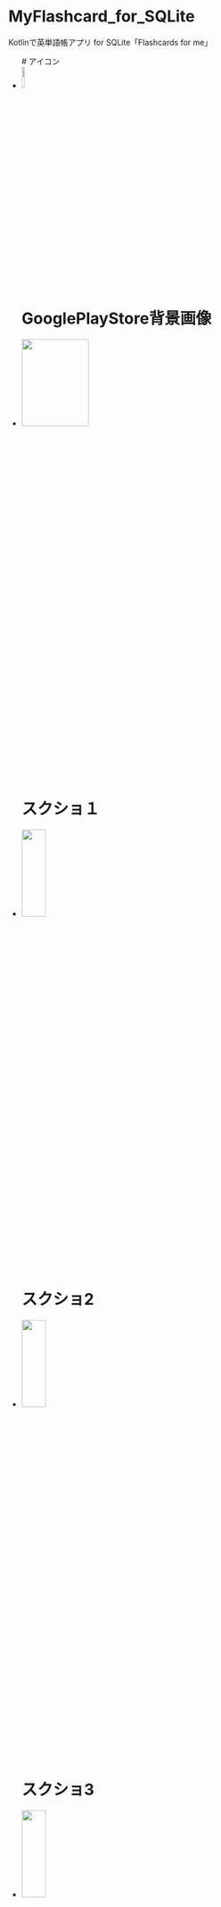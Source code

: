 # MyFlashcard_for_SQLite
Kotlinで英単語帳アプリ for SQLite「Flashcards for me」

<ul>
# アイコン
<li><img src="https://user-images.githubusercontent.com/58414435/177770106-68bb13e6-2c40-4002-a3c1-c0d3273ac659.png" height="10%" width="10%"></li>

# GooglePlayStore背景画像
<li><img src="https://user-images.githubusercontent.com/58414435/177770102-1bd8b86c-9e76-4477-83bc-41ed0323b8ba.png" height="20%" width="50%"/></li>

# スクショ１
<li><img src="https://user-images.githubusercontent.com/58414435/177770117-115e6880-8e51-4dee-94b2-978b4f4ec8cc.jpeg" height="20%" width="30%"></li>

# スクショ2
<li><img src="https://user-images.githubusercontent.com/58414435/177770123-cab0629f-3c42-4bc8-a858-4fdeffd177af.jpeg" height="20%" width="30%"></li>

# スクショ3
<li><img src="https://user-images.githubusercontent.com/58414435/177770135-7e155c89-a252-4a22-b16a-56adca1dbcb1.jpeg" height="20%" width="30%"></li>

# スクショ4
<li><img src="https://user-images.githubusercontent.com/58414435/177770265-2798c997-14c7-491c-bf7b-3f1df6677550.jpeg" height="20%" width="30%"></li>

# スクショ5
<li><img src="https://user-images.githubusercontent.com/58414435/177770268-1f92f29b-799e-47f2-af2d-b3c5559bfe91.jpeg" height="20%" width="30%"></li>
</ul>
